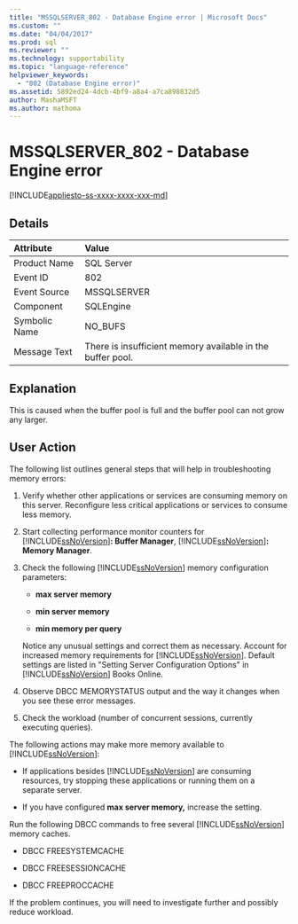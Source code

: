 ```yaml
---
title: "MSSQLSERVER_802 - Database Engine error | Microsoft Docs"
ms.custom: ""
ms.date: "04/04/2017"
ms.prod: sql
ms.reviewer: ""
ms.technology: supportability
ms.topic: "language-reference"
helpviewer_keywords: 
  - "802 (Database Engine error)"
ms.assetid: 5892ed24-4dcb-4bf9-a8a4-a7ca898832d5
author: MashaMSFT
ms.author: mathoma
---
```

# MSSQLSERVER_802 - Database Engine error
[!INCLUDE[appliesto-ss-xxxx-xxxx-xxx-md](../../includes/appliesto-ss-xxxx-xxxx-xxx-md.md)]
  
## Details  
  
| Attribute | Value |  
| :-------- | :---- |  
|Product Name|SQL Server|  
|Event ID|802|  
|Event Source|MSSQLSERVER|  
|Component|SQLEngine|  
|Symbolic Name|NO_BUFS|  
|Message Text|There is insufficient memory available in the buffer pool.|  
  
## Explanation  
This is caused when the buffer pool is full and the buffer pool can not grow any larger.  
  
## User Action  
The following list outlines general steps that will help in troubleshooting memory errors:  
  
1.  Verify whether other applications or services are consuming memory on this server. Reconfigure less critical applications or services to consume less memory.  
  
2.  Start collecting performance monitor counters for [!INCLUDE[ssNoVersion](../../includes/ssnoversion-md.md)]**: Buffer Manager**, [!INCLUDE[ssNoVersion](../../includes/ssnoversion-md.md)]**: Memory Manager**.  
  
3.  Check the following [!INCLUDE[ssNoVersion](../../includes/ssnoversion-md.md)] memory configuration parameters:  
  
    -   **max server memory**  
  
    -   **min server memory**  
  
    -   **min memory per query**  
  
    Notice any unusual settings and correct them as necessary. Account for increased memory requirements for [!INCLUDE[ssNoVersion](../../includes/ssnoversion-md.md)]. Default settings are listed in "Setting Server Configuration Options" in [!INCLUDE[ssNoVersion](../../includes/ssnoversion-md.md)] Books Online.  
  
4.  Observe DBCC MEMORYSTATUS output and the way it changes when you see these error messages.  
  
5.  Check the workload (number of concurrent sessions, currently executing queries).  
  
The following actions may make more memory available to [!INCLUDE[ssNoVersion](../../includes/ssnoversion-md.md)]:  
  
-   If applications besides [!INCLUDE[ssNoVersion](../../includes/ssnoversion-md.md)] are consuming resources, try stopping these applications or running them on a separate server.  
  
-   If you have configured **max server memory,** increase the setting.  
  
Run the following DBCC commands to free several [!INCLUDE[ssNoVersion](../../includes/ssnoversion-md.md)] memory caches.  
  
-   DBCC FREESYSTEMCACHE  
  
-   DBCC FREESESSIONCACHE  
  
-   DBCC FREEPROCCACHE  
  
If the problem continues, you will need to investigate further and possibly reduce workload.  
  
